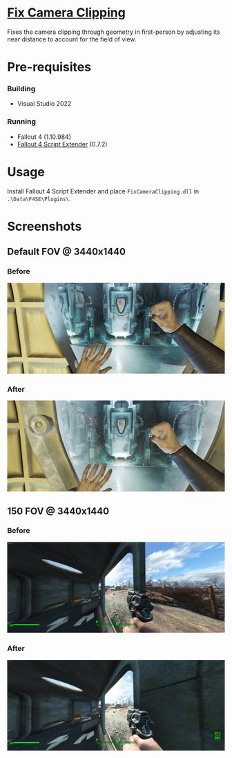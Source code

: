 # [Fix Camera Clipping](https://www.nexusmods.com/fallout4/mods/93910)
Fixes the camera clipping through geometry in first-person by adjusting its near distance to account for the field of view.

# Pre-requisites
### Building
- Visual Studio 2022

### Running
- Fallout 4 (1.10.984)
- [Fallout 4 Script Extender](https://f4se.silverlock.org/) (0.7.2)

# Usage
Install Fallout 4 Script Extender and place `FixCameraClipping.dll` in `.\Data\F4SE\Plugins\`.

# Screenshots
## Default FOV @ 3440x1440
### Before
![img1_before](./res/img1_before.jpg)

### After
![img1_after](./res/img1_after.jpg)

## 150 FOV @ 3440x1440
### Before
![img2_before](./res/img2_before.jpg)

### After
![img2_after](./res/img2_after.jpg)

